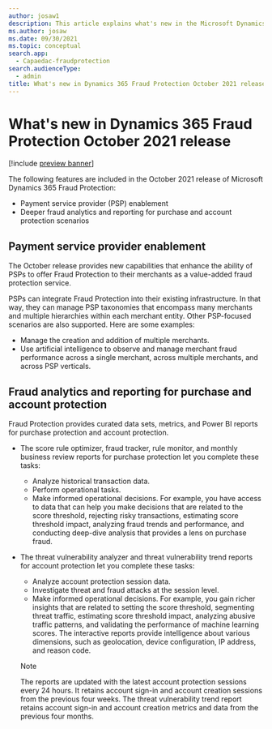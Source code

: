 ```yaml
---
author: josaw1
description: This article explains what's new in the Microsoft Dynamics 365 Fraud Protection October 2021 release.
ms.author: josaw
ms.date: 09/30/2021
ms.topic: conceptual
search.app: 
  - Capaedac-fraudprotection
search.audienceType:
  - admin
title: What's new in Dynamics 365 Fraud Protection October 2021 release
---
```


# What's new in Dynamics 365 Fraud Protection October 2021 release

[!include [preview banner](includes/preview-banner.md)]

The following features are included in the October 2021 release of Microsoft Dynamics 365 Fraud Protection:

- Payment service provider (PSP) enablement
- Deeper fraud analytics and reporting for purchase and account protection scenarios

## Payment service provider enablement

The October release provides new capabilities that enhance the ability of PSPs to offer Fraud Protection to their merchants as a value-added fraud protection service.

PSPs can integrate Fraud Protection into their existing infrastructure. In that way, they can manage PSP taxonomies that encompass many merchants and multiple hierarchies within each merchant entity. Other PSP-focused scenarios are also supported. Here are some examples:

- Manage the creation and addition of multiple merchants.
- Use artificial intelligence to observe and manage merchant fraud performance across a single merchant, across multiple merchants, and across PSP verticals.

## Fraud analytics and reporting for purchase and account protection

Fraud Protection provides curated data sets, metrics, and Power BI reports for purchase protection and account protection.

- The score rule optimizer, fraud tracker, rule monitor, and monthly business review reports for purchase protection let you complete these tasks:

    - Analyze historical transaction data.
    - Perform operational tasks.
    - Make informed operational decisions. For example, you have access to data that can help you make decisions that are related to the score threshold, rejecting risky transactions, estimating score threshold impact, analyzing fraud trends and performance, and conducting deep-dive analysis that provides a lens on purchase fraud. 

- The threat vulnerability analyzer and threat vulnerability trend reports for account protection let you complete these tasks:

    - Analyze account protection session data.
    - Investigate threat and fraud attacks at the session level.
    - Make informed operational decisions. For example, you gain richer insights that are related to setting the score threshold, segmenting threat traffic, estimating score threshold impact, analyzing abusive traffic patterns, and validating the performance of machine learning scores. The interactive reports provide intelligence about various dimensions, such as geolocation, device configuration, IP address, and reason code.

    > [!NOTE]
    > The reports are updated with the latest account protection sessions every 24 hours. It retains account sign-in and account creation sessions from the previous four weeks. The threat vulnerability trend report retains account sign-in and account creation metrics and data from the previous four months.
